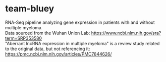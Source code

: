 # team-bluey
RNA-Seq pipeline analyzing gene expression in patients with and without multiple myeloma. 
<br> Data sourced from the Wuhan Union Lab: https://www.ncbi.nlm.nih.gov/sra?term=SRP353580
<br> "Aberrant lncRNA expression in multiple myeloma" is a review study related to the original data, but not referencing it: https://pmc.ncbi.nlm.nih.gov/articles/PMC7844626/
